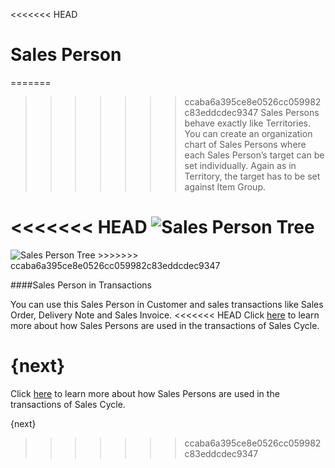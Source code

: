 <<<<<<< HEAD
# Sales Person

=======
>>>>>>> ccaba6a395ce8e0526cc059982c83eddcdec9347
Sales Persons behave exactly like Territories. You can create an organization
chart of Sales Persons where each Sales Person’s target can be set
individually. Again as in Territory, the target has to be set against Item
Group.

<<<<<<< HEAD
<img class="screenshot" alt="Sales Person Tree" src="/docs/assets/img/crm/sales-person-tree.png">
=======
<img class="screenshot" alt="Sales Person Tree" src="{{docs_base_url}}/assets/img/crm/sales-person-tree.png">
>>>>>>> ccaba6a395ce8e0526cc059982c83eddcdec9347

####Sales Person in Transactions

You can use this Sales Person in Customer and sales transactions like Sales Order, Delivery Note and Sales Invoice.
<<<<<<< HEAD
Click [here](/docs/user/manual/en/selling/articles/sales-persons-in-the-sales-transactions) to learn more 
about how Sales Persons are used in the transactions of Sales Cycle.

{next}
=======
Click [here](https://erpnext.com/kb/selling/managing-sales-persons-in-sales-transactions) to learn more 
about how Sales Persons are used in the transactions of Sales Cycle.

{next}
>>>>>>> ccaba6a395ce8e0526cc059982c83eddcdec9347
